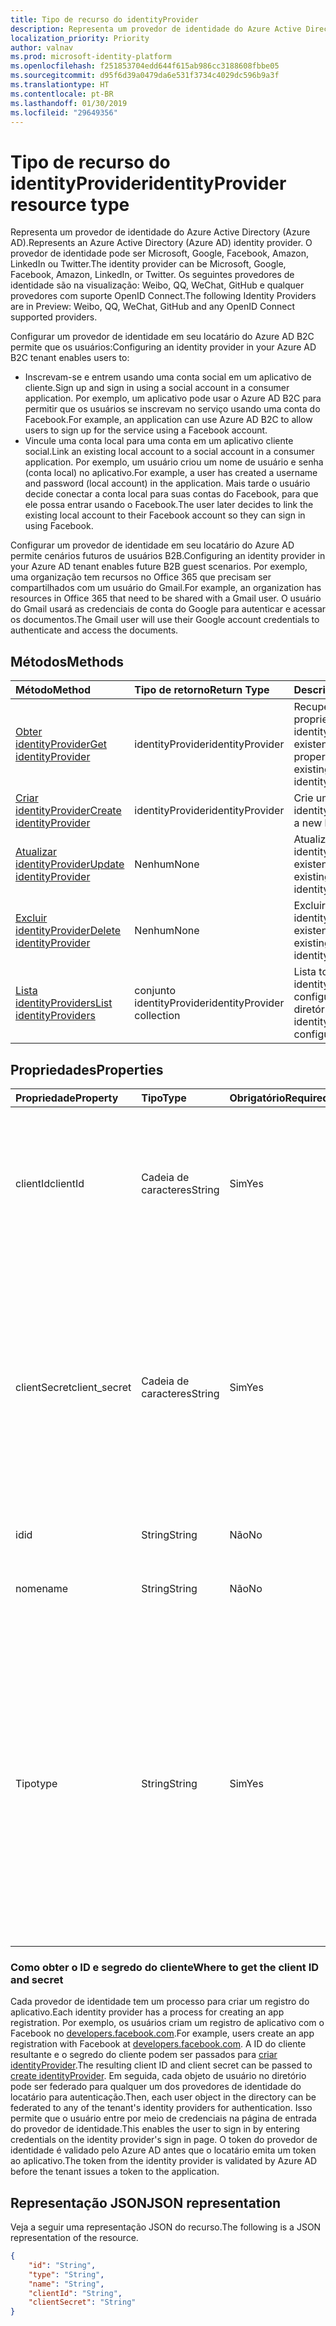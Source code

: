 ```yaml
---
title: Tipo de recurso do identityProvider
description: Representa um provedor de identidade do Azure Active Directory (Azure AD).
localization_priority: Priority
author: valnav
ms.prod: microsoft-identity-platform
ms.openlocfilehash: f251853704edd644f615ab986cc3188608fbbe05
ms.sourcegitcommit: d95f6d39a0479da6e531f3734c4029dc596b9a3f
ms.translationtype: HT
ms.contentlocale: pt-BR
ms.lasthandoff: 01/30/2019
ms.locfileid: "29649356"
---
```

# <a name="identityprovider-resource-type"></a><span data-ttu-id="7cb85-103">Tipo de recurso do identityProvider</span><span class="sxs-lookup"><span data-stu-id="7cb85-103">identityProvider resource type</span></span>

<span data-ttu-id="7cb85-104">Representa um provedor de identidade do Azure Active Directory (Azure AD).</span><span class="sxs-lookup"><span data-stu-id="7cb85-104">Represents an Azure Active Directory (Azure AD) identity provider.</span></span> <span data-ttu-id="7cb85-105">O provedor de identidade pode ser Microsoft, Google, Facebook, Amazon, LinkedIn ou Twitter.</span><span class="sxs-lookup"><span data-stu-id="7cb85-105">The identity provider can be Microsoft, Google, Facebook, Amazon,  LinkedIn, or Twitter.</span></span> <span data-ttu-id="7cb85-106">Os seguintes provedores de identidade são na visualização: Weibo, QQ, WeChat, GitHub e qualquer provedores com suporte OpenID Connect.</span><span class="sxs-lookup"><span data-stu-id="7cb85-106">The following Identity Providers are in Preview: Weibo, QQ, WeChat, GitHub and any OpenID Connect supported providers.</span></span> 

<span data-ttu-id="7cb85-107">Configurar um provedor de identidade em seu locatário do Azure AD B2C permite que os usuários:</span><span class="sxs-lookup"><span data-stu-id="7cb85-107">Configuring an identity provider in your Azure AD B2C tenant enables users to:</span></span>

* <span data-ttu-id="7cb85-108">Inscrevam-se e entrem usando uma conta social em um aplicativo de cliente.</span><span class="sxs-lookup"><span data-stu-id="7cb85-108">Sign up and sign in using a social account in a consumer application.</span></span> <span data-ttu-id="7cb85-109">Por exemplo, um aplicativo pode usar o Azure AD B2C para permitir que os usuários se inscrevam no serviço usando uma conta do Facebook.</span><span class="sxs-lookup"><span data-stu-id="7cb85-109">For example, an application can use Azure AD B2C to allow users to sign up for the service using a Facebook account.</span></span>
* <span data-ttu-id="7cb85-110">Vincule uma conta local para uma conta em um aplicativo cliente social.</span><span class="sxs-lookup"><span data-stu-id="7cb85-110">Link an existing local account to a social account in a consumer application.</span></span> <span data-ttu-id="7cb85-111">Por exemplo, um usuário criou um nome de usuário e senha (conta local) no aplicativo.</span><span class="sxs-lookup"><span data-stu-id="7cb85-111">For example, a user has created a username and password (local account) in the application.</span></span> <span data-ttu-id="7cb85-112">Mais tarde o usuário decide conectar a conta local para suas contas do Facebook, para que ele possa entrar usando o Facebook.</span><span class="sxs-lookup"><span data-stu-id="7cb85-112">The user later decides to link the existing local account to their Facebook account so they can sign in using Facebook.</span></span>

<span data-ttu-id="7cb85-113">Configurar um provedor de identidade em seu locatário do Azure AD permite cenários futuros de usuários B2B.</span><span class="sxs-lookup"><span data-stu-id="7cb85-113">Configuring an identity provider in your Azure AD tenant enables future B2B guest scenarios.</span></span> <span data-ttu-id="7cb85-114">Por exemplo, uma organização tem recursos no Office 365 que precisam ser compartilhados com um usuário do Gmail.</span><span class="sxs-lookup"><span data-stu-id="7cb85-114">For example, an organization has resources in Office 365 that need to be shared with a Gmail user.</span></span> <span data-ttu-id="7cb85-115">O usuário do Gmail usará as credenciais de conta do Google para autenticar e acessar os documentos.</span><span class="sxs-lookup"><span data-stu-id="7cb85-115">The Gmail user will use their Google account credentials to authenticate and access the documents.</span></span>

## <a name="methods"></a><span data-ttu-id="7cb85-116">Métodos</span><span class="sxs-lookup"><span data-stu-id="7cb85-116">Methods</span></span>

| <span data-ttu-id="7cb85-117">Método</span><span class="sxs-lookup"><span data-stu-id="7cb85-117">Method</span></span>       | <span data-ttu-id="7cb85-118">Tipo de retorno</span><span class="sxs-lookup"><span data-stu-id="7cb85-118">Return Type</span></span>  |<span data-ttu-id="7cb85-119">Descrição</span><span class="sxs-lookup"><span data-stu-id="7cb85-119">Description</span></span>|
|:---------------|:--------|:----------|
|[<span data-ttu-id="7cb85-120">Obter identityProvider</span><span class="sxs-lookup"><span data-stu-id="7cb85-120">Get identityProvider</span></span>](../api/identityprovider-get.md) |<span data-ttu-id="7cb85-121">identityProvider</span><span class="sxs-lookup"><span data-stu-id="7cb85-121">identityProvider</span></span>|<span data-ttu-id="7cb85-122">Recuperar as propriedades de um identityProvider existente.</span><span class="sxs-lookup"><span data-stu-id="7cb85-122">Read properties of an existing identityProvider.</span></span>|
|[<span data-ttu-id="7cb85-123">Criar identityProvider</span><span class="sxs-lookup"><span data-stu-id="7cb85-123">Create identityProvider</span></span>](../api/identityprovider-post-identityproviders.md)|<span data-ttu-id="7cb85-124">identityProvider</span><span class="sxs-lookup"><span data-stu-id="7cb85-124">identityProvider</span></span>|<span data-ttu-id="7cb85-125">Crie um novo identityProvider.</span><span class="sxs-lookup"><span data-stu-id="7cb85-125">Create a new branch.</span></span>|
|[<span data-ttu-id="7cb85-126">Atualizar identityProvider</span><span class="sxs-lookup"><span data-stu-id="7cb85-126">Update identityProvider</span></span>](../api/identityprovider-update.md)|<span data-ttu-id="7cb85-127">Nenhum</span><span class="sxs-lookup"><span data-stu-id="7cb85-127">None</span></span>|<span data-ttu-id="7cb85-128">Atualize um identityProvider existente.</span><span class="sxs-lookup"><span data-stu-id="7cb85-128">Update an existing identityProvider.</span></span>|
|[<span data-ttu-id="7cb85-129">Excluir identityProvider</span><span class="sxs-lookup"><span data-stu-id="7cb85-129">Delete identityProvider</span></span>](../api/identityprovider-delete.md)|<span data-ttu-id="7cb85-130">Nenhum</span><span class="sxs-lookup"><span data-stu-id="7cb85-130">None</span></span>|<span data-ttu-id="7cb85-131">Excluir o identityProvider existente.</span><span class="sxs-lookup"><span data-stu-id="7cb85-131">Delete an existing identityProvider.</span></span>|
|[<span data-ttu-id="7cb85-132">Lista identityProviders</span><span class="sxs-lookup"><span data-stu-id="7cb85-132">List identityProviders</span></span>](../api/identityprovider-list.md)|<span data-ttu-id="7cb85-133">conjunto identityProvider</span><span class="sxs-lookup"><span data-stu-id="7cb85-133">identityProvider collection</span></span>|<span data-ttu-id="7cb85-134">Lista todos os identityProviders configurados do diretório.</span><span class="sxs-lookup"><span data-stu-id="7cb85-134">List all identityProviders configured in a tenant.</span></span>|

## <a name="properties"></a><span data-ttu-id="7cb85-135">Propriedades</span><span class="sxs-lookup"><span data-stu-id="7cb85-135">Properties</span></span>

|<span data-ttu-id="7cb85-136">Propriedade</span><span class="sxs-lookup"><span data-stu-id="7cb85-136">Property</span></span>|<span data-ttu-id="7cb85-137">Tipo</span><span class="sxs-lookup"><span data-stu-id="7cb85-137">Type</span></span>|<span data-ttu-id="7cb85-138">Obrigatório</span><span class="sxs-lookup"><span data-stu-id="7cb85-138">Required</span></span>|<span data-ttu-id="7cb85-139">Anulável</span><span class="sxs-lookup"><span data-stu-id="7cb85-139">Nullable</span></span>|<span data-ttu-id="7cb85-140">Descrição</span><span class="sxs-lookup"><span data-stu-id="7cb85-140">Description</span></span>|
|:---------------|:--------|:--------|:--------|:----------|
|<span data-ttu-id="7cb85-141">clientId</span><span class="sxs-lookup"><span data-stu-id="7cb85-141">clientId</span></span>|<span data-ttu-id="7cb85-142">Cadeia de caracteres</span><span class="sxs-lookup"><span data-stu-id="7cb85-142">String</span></span>|<span data-ttu-id="7cb85-143">Sim</span><span class="sxs-lookup"><span data-stu-id="7cb85-143">Yes</span></span>|<span data-ttu-id="7cb85-144">Não</span><span class="sxs-lookup"><span data-stu-id="7cb85-144">No</span></span>|<span data-ttu-id="7cb85-145">ID do cliente para o aplicativo.</span><span class="sxs-lookup"><span data-stu-id="7cb85-145">The client ID created for your application.</span></span> <span data-ttu-id="7cb85-146">Esta é a ID do cliente obtida ao registrar o aplicativo com o provedor de identidade.</span><span class="sxs-lookup"><span data-stu-id="7cb85-146">This is the client ID obtained when registering the application with the identity provider.</span></span>|
|<span data-ttu-id="7cb85-147">clientSecret</span><span class="sxs-lookup"><span data-stu-id="7cb85-147">client_secret</span></span>|<span data-ttu-id="7cb85-148">Cadeia de caracteres</span><span class="sxs-lookup"><span data-stu-id="7cb85-148">String</span></span>|<span data-ttu-id="7cb85-149">Sim</span><span class="sxs-lookup"><span data-stu-id="7cb85-149">Yes</span></span>|<span data-ttu-id="7cb85-150">Não</span><span class="sxs-lookup"><span data-stu-id="7cb85-150">No</span></span>|<span data-ttu-id="7cb85-151">O segredo do cliente para o aplicativo.</span><span class="sxs-lookup"><span data-stu-id="7cb85-151">The client secret created for your application.</span></span> <span data-ttu-id="7cb85-152">Este é o segredo do cliente obtido ao registrar o aplicativo com o provedor de identidade.</span><span class="sxs-lookup"><span data-stu-id="7cb85-152">This is the client secret obtained when registering the application with the identity provider.</span></span> <span data-ttu-id="7cb85-153">Isso é somente para gravar.</span><span class="sxs-lookup"><span data-stu-id="7cb85-153">This is write-only.</span></span> <span data-ttu-id="7cb85-154">Uma operação de leitura retornará "\*\*\*\*".</span><span class="sxs-lookup"><span data-stu-id="7cb85-154">A read operation will return "\*\*\*\*".</span></span>|
|<span data-ttu-id="7cb85-155">id</span><span class="sxs-lookup"><span data-stu-id="7cb85-155">id</span></span>|<span data-ttu-id="7cb85-156">String</span><span class="sxs-lookup"><span data-stu-id="7cb85-156">String</span></span>|<span data-ttu-id="7cb85-157">Não</span><span class="sxs-lookup"><span data-stu-id="7cb85-157">No</span></span>|<span data-ttu-id="7cb85-158">Não</span><span class="sxs-lookup"><span data-stu-id="7cb85-158">No</span></span>|<span data-ttu-id="7cb85-159">O ID do provedor de identidade.</span><span class="sxs-lookup"><span data-stu-id="7cb85-159">The ID of the provider.</span></span>|
|<span data-ttu-id="7cb85-160">nome</span><span class="sxs-lookup"><span data-stu-id="7cb85-160">name</span></span>|<span data-ttu-id="7cb85-161">String</span><span class="sxs-lookup"><span data-stu-id="7cb85-161">String</span></span>|<span data-ttu-id="7cb85-162">Não</span><span class="sxs-lookup"><span data-stu-id="7cb85-162">No</span></span>|<span data-ttu-id="7cb85-163">Não</span><span class="sxs-lookup"><span data-stu-id="7cb85-163">No</span></span>|<span data-ttu-id="7cb85-164">O nome de exibição exclusivo do provedor de identidade.</span><span class="sxs-lookup"><span data-stu-id="7cb85-164">The unique name of the identity provider.</span></span>|
|<span data-ttu-id="7cb85-165">Tipo</span><span class="sxs-lookup"><span data-stu-id="7cb85-165">type</span></span>|<span data-ttu-id="7cb85-166">String</span><span class="sxs-lookup"><span data-stu-id="7cb85-166">String</span></span>|<span data-ttu-id="7cb85-167">Sim</span><span class="sxs-lookup"><span data-stu-id="7cb85-167">Yes</span></span>|<span data-ttu-id="7cb85-168">Não</span><span class="sxs-lookup"><span data-stu-id="7cb85-168">No</span></span>|<span data-ttu-id="7cb85-169">A identidade do provedor de identidade.</span><span class="sxs-lookup"><span data-stu-id="7cb85-169">The identity provider type.</span></span> <span data-ttu-id="7cb85-170">Ele deve ser um dos seguintes valores para cenários B2C:</span><span class="sxs-lookup"><span data-stu-id="7cb85-170">It must be one of the following values for B2C scenarios:</span></span> <ul><li/><span data-ttu-id="7cb85-171">Microsoft</span><span class="sxs-lookup"><span data-stu-id="7cb85-171">Microsoft</span></span><li/><span data-ttu-id="7cb85-172">Google</span><span class="sxs-lookup"><span data-stu-id="7cb85-172">Google</span></span><li/><span data-ttu-id="7cb85-173">Amazon</span><span class="sxs-lookup"><span data-stu-id="7cb85-173">Amazon</span></span><li/><span data-ttu-id="7cb85-174">LinkedIn</span><span class="sxs-lookup"><span data-stu-id="7cb85-174">LinkedIn</span></span><li/><span data-ttu-id="7cb85-175">Facebook</span><span class="sxs-lookup"><span data-stu-id="7cb85-175">Facebook</span></span><li/><span data-ttu-id="7cb85-176">GitHub</span><span class="sxs-lookup"><span data-stu-id="7cb85-176">GitHub</span></span><li/><span data-ttu-id="7cb85-177">Twitter</span><span class="sxs-lookup"><span data-stu-id="7cb85-177">Twitter</span></span><li/><span data-ttu-id="7cb85-178">Weibo</span><span class="sxs-lookup"><span data-stu-id="7cb85-178">Weibo</span></span><li/><span data-ttu-id="7cb85-179">QQ</span><span class="sxs-lookup"><span data-stu-id="7cb85-179">QQ</span></span><li/><span data-ttu-id="7cb85-180">WeChat</span><span class="sxs-lookup"><span data-stu-id="7cb85-180">WeChat</span></span></ul><span data-ttu-id="7cb85-181">Para cenários de B2B o valor deve ser Google.</span><span class="sxs-lookup"><span data-stu-id="7cb85-181">For B2B scenarios, the value must be Google.</span></span>|

### <a name="where-to-get-the-client-id-and-secret"></a><span data-ttu-id="7cb85-182">Como obter o ID e segredo do cliente</span><span class="sxs-lookup"><span data-stu-id="7cb85-182">Where to get the client ID and secret</span></span>

<span data-ttu-id="7cb85-183">Cada provedor de identidade tem um processo para criar um registro do aplicativo.</span><span class="sxs-lookup"><span data-stu-id="7cb85-183">Each identity provider has a process for creating an app registration.</span></span> <span data-ttu-id="7cb85-184">Por exemplo, os usuários criam um registro de aplicativo com o Facebook no [developers.facebook.com](https://developers.facebook.com/).</span><span class="sxs-lookup"><span data-stu-id="7cb85-184">For example, users create an app registration with Facebook at [developers.facebook.com](https://developers.facebook.com/).</span></span> <span data-ttu-id="7cb85-185">A ID do cliente resultante e o segredo do cliente podem ser passados para [criar identityProvider](../api/identityprovider-post-identityproviders.md).</span><span class="sxs-lookup"><span data-stu-id="7cb85-185">The resulting client ID and client secret can be passed to [create identityProvider](../api/identityprovider-post-identityproviders.md).</span></span> <span data-ttu-id="7cb85-186">Em seguida, cada objeto de usuário no diretório pode ser federado para qualquer um dos provedores de identidade do locatário para autenticação.</span><span class="sxs-lookup"><span data-stu-id="7cb85-186">Then, each user object in the directory can be federated to any of the tenant's identity providers for authentication.</span></span> <span data-ttu-id="7cb85-187">Isso permite que o usuário entre por meio de credenciais na página de entrada do provedor de identidade.</span><span class="sxs-lookup"><span data-stu-id="7cb85-187">This enables the user to sign in by entering credentials on the identity provider's sign in page.</span></span> <span data-ttu-id="7cb85-188">O token do provedor de identidade é validado pelo Azure AD antes que o locatário emita um token ao aplicativo.</span><span class="sxs-lookup"><span data-stu-id="7cb85-188">The token from the identity provider is validated by Azure AD before the tenant issues a token to the application.</span></span>

## <a name="json-representation"></a><span data-ttu-id="7cb85-189">Representação JSON</span><span class="sxs-lookup"><span data-stu-id="7cb85-189">JSON representation</span></span>

<span data-ttu-id="7cb85-190">Veja a seguir uma representação JSON do recurso.</span><span class="sxs-lookup"><span data-stu-id="7cb85-190">The following is a JSON representation of the resource.</span></span>

<!-- {
  "blockType": "resource",
  "@odata.type": "microsoft.graph.IdentityProvider"
} -->

```json
{
    "id": "String",
    "type": "String",
    "name": "String",
    "clientId": "String",
    "clientSecret": "String"
}
```
